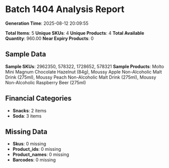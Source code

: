 # Batch 1404 Analysis Report

**Generation Time**: 2025-08-12 20:09:55

**Total Items**: 5
**Unique SKUs**: 4
**Unique Products**: 4
**Total Available Quantity**: 960.00
**Near Expiry Products**: 0

## Sample Data
**Sample SKUs**: 2962350, 578322, 1728652, 578321
**Sample Products**: Molto Mini Magnum Chocolate Hazelnut (84g), Moussy Apple Non-Alcoholic Malt Drink (275ml), Moussy Peach Non-Alcoholic Malt Drink (275ml), Moussy Non-Alcoholic Raspberry Beer (275ml)

## Financial Categories
- **Snacks**: 2 items
- **Soda**: 3 items

## Missing Data
- **Skus**: 0 missing
- **Product_ids**: 0 missing
- **Product_names**: 0 missing
- **Barcodes**: 0 missing
